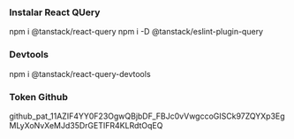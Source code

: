 ### Instalar React QUery
npm i @tanstack/react-query
npm i -D @tanstack/eslint-plugin-query
### Devtools
npm i @tanstack/react-query-devtools
### Token Github
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